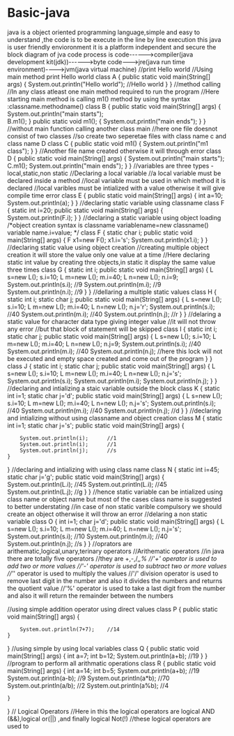 # Basic-java
java is a object oriented programming language,simple and easy to understand ,the code is to be execute in the line by line execution 
this java is user friendly envioronment
it is a platform independent and secure
the block diagram of jva code process is
code------>compiler(java development kit(jdk))------>byte code--->jre(java run time environment)---->jvm(java virtual machine)
//print Hello world 
//Using main method print Hello world
class A
{
  public static void main(String[] args)
  {
  System.out.println("Hello world");  	//Hello world
  }
}
//method calling
//In any class atleast one main method required to run the program
//Here starting main method is calling m1() method by using the syntax :classname.methodname()
class B
{
 public static void main(String[] args)
  {
  System.out.println("main starts");		
  B.m1();
  }
 public static void m1();
 {
 System.out.println("main ends");
 }
}
//without main function calling another class main
//here one file doesnot consist of two classes
//so create two seperetae files with class name c and class name D
class C
{
  public static void m1()
  {
  System.out.println("m1 class");
  }
}
//Another file name created otherwise it will through error
class D
{
  public static void main(String[] args)
  {
  System.out.println("main starts");
  C.m1();
  System.out.println("main ends");
  }
}
//variables are three types -local,static,non static
//Declaring a local variable
//a local variable must be declared inside a method
//local variable must be used in which method it is declared
//local varibles must be intialized with a value otherwise it will give compile time error
class  E
{
	public static void main(String[] args) 
	{
		int a=10;
		System.out.println(a);
	}
}
//declaring static variable using classname
class F 
{
	static int i=20;
	public static void main(String[] args) 
	{
		System.out.println(F.i);
	}
}
//declaring a static variable using object loading
/*object creation syntax is
   classname variablename=new classname()
   variable name.i=value; */
class F 
{
	static char i;
	public static void main(String[] args) 
	{
		F x1=new F();
		x1.i='s';
		System.out.println(x1.i);
	}
}
//declaring static value using object creation
//creating multiple object creation it will store the value only one value at a time 
//Here declaring static int value by creating thre objects,in static it display the same value three times 
class G
{
	static int i;
	public static void main(String[] args) 
	{
		L s=new L();
		s.i=10;
		L m=new L();
		m.i=40;
		L n=new L();
		n.i=9;
		System.out.println(s.i);  //9
		System.out.println(m.i);  //9
		System.out.println(n.i);  //9
	}
}
//dellaring a multiple static values 
class H 
{
	static int i;
	static char j;
	public static void main(String[] args) 
	{
		L s=new L();
		s.i=10;
		L m=new L();
		m.i=40;
		L n=new L();
		n.j='r';
		System.out.println(s.i);	//40
		System.out.println(m.i);	//40
		System.out.println(n.j);	//r
	}
}
//delaring a static value for character data type giving integer value
//it will not throw any error
//but that block of statement will be skipped
class I 
{
	static int i;
	static char j;
	public static void main(String[] args) 
	{
		L s=new L();
		s.i=10;
		L m=new L();
		m.i=40;
		L n=new L();
		n.j=9;
		System.out.println(s.i);	//40
		System.out.println(m.i);	//40
		System.out.println(n.j);	//here this lock will not be executed and empty space created and come out of the program
	}
}
class J 
{
	static int i;
	static char j;
	public static void main(String[] args) 
	{
		L s=new L();
		s.i=10;
		L m=new L();
		m.i=40;
		L n=new L();
		n.j='s';
		System.out.println(s.i);
		System.out.println(m.i);
		System.out.println(n.j);
	}
}
//declaring  and intializing a staic variable outside the block
class K 
{
	static int i=1;
	static char j='d';
	public static void main(String[] args) 
	{
		L s=new L();
		s.i=10;
		L m=new L();
		m.i=40;
		L n=new L();
		n.j='s';
		System.out.println(s.i);	//40
		System.out.println(m.i);	//40
		System.out.println(n.j);	//d
	}
}
//declaring and intializing without using classname and object creation
class M 
{
	static int i=1;
	static char j='s';
	public static void main(String[] args) 
	{
		
		System.out.println(i);		//1
		System.out.println(i);		//1
		System.out.println(j);		//s
	}
}
//declaring and intializing with using class name
class N 
{
	static int i=45;
	static char j='g';
	public static void main(String[] args) 
	{
		System.out.println(L.i);	//45
		System.out.println(L.i);	//45
		System.out.println(L.j);	//g
	}
}
//hence static variable can be intialized using class name or object name but most of the cases class name is suggested to better understating
//in case of non static varible compulsory we should create an object otherwise it will throw an error
//delaring a non static variable
class O 
{
	int i=1;
	char j='d';
	public static void main(String[] args) 
	{
		L s=new L();
		s.i=10;
		L m=new L();
		m.i=40;
		L n=new L();
		n.j='s';
		System.out.println(s.i);		//10
		System.out.println(m.i);		//40
		System.out.println(n.j);		//s
	}
}
//oprators are arithematic,logical,unary,terinary operators
//Arithematic operators 
//in java there are totally five operators
//they are +,-,/,*,%
//'+' operator is used to add two or more values
//'-' operator is used to subtract two or more values
//'*' operator is used to  multiply the values
//'/' division operator is used to remove last digit in the number and also it divides the numbers and returns the quotient value
//'%' operator is used to take a last digit from the number and also it will return the remainder between the numbers

//using simple addition operator using direct values
class P
{
	public static void main(String[] args) 
	{
				
		System.out.println(7+7);	//14
	}
}
//using simple by using local variables
class Q 
{
	public static void main(String[] args) 
	{
		int a=7;
		int b=12;
		System.out.println(a+b);	//19
	}
}
//program to perform all arithmatic operations
class R
{
	public static void main(String[] args) 
	{
		int a=14;
		int b=5;
		System.out.println(a+b);	//19
    		System.out.println(a-b);	//9
		System.out.println(a*b);	//70
		System.out.println(a/b);	//2
		System.out.println(a%b);	//4

	}
}
// Logical Operators
//Here in this the logical operators are logical AND (&&),logical or(||) ,and finally logical Not(!)
//these logical operators are used to



